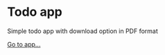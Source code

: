 # Todo app

Simple todo app with download option in PDF format 

[Go to app...](https://todo-app-sooty-two-57.vercel.app/)
